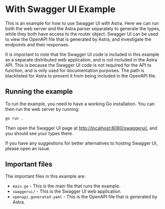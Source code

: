 # With Swagger UI Example
This is an example for how to use Swagger UI with Astra. Here we can run both the web server and the Astra parser separately to generate the types, while they both have access to the router object. Swagger UI can be used to view the OpenAPI file that is generated by Astra, and investigate the endpoints and their responses.

It is important to note that the Swagger UI code is included in this example as a separate distributed web application, and is not included in the Astra API. This is because the Swagger UI code is not required for the API to function, and is only used for documentation purposes. The path is blacklisted for Astra to prevent it from being included in the OpenAPI file.

## Running the example

To run the example, you need to have a working Go installation. You can then run the web server by running:

```bash
go run .
```

Then open the Swagger UI page at [http://localhost:8080/swaggerui/](http://localhost:8080/swaggerui/), and you should see your types there.

If you have any suggestions for better alternatives to hosting Swagger UI, please open an issue.

## Important files

The important files in this example are:
* `main.go` - This is the main file that runs the example.
* `swaggerui/` - This is the Swagger UI web application.
* `openapi.generated.yaml` - This is the OpenAPI file that is generated by Astra.